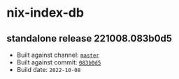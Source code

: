 # nix-index-db
## standalone release 221008.083b0d5
- Built against channel: [`master`](https://github.com/nixos/nixpkgs/tree/master)
- Built against commit: [`083b0d5`](https://github.com/NixOS/nixpkgs/commit/083b0d545702074faba40a8f5e3336bca43c94cf)
- Build date: `2022-10-08`
